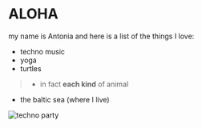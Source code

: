 # ALOHA
my name is Antonia and here is a list of the things I love:
- techno music 
- yoga
- turtles
> - in fact **each kind** of animal
- the baltic sea (where I live)


![techno party](https://user-images.githubusercontent.com/128368770/226380410-9aea4e9b-8e34-4ac6-9925-9607c21d8817.jpg)

